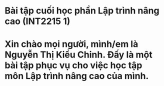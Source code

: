 # Bài tập cuối học phần Lập trình nâng cao (INT2215 1)
# Xin chào mọi người, mình/em là Nguyễn Thị Kiều Chinh. Đấy là một bài tập phục vụ cho việc học tập môn Lập trình nâng cao của mình.
